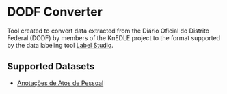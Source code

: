 # DODF Converter

Tool created to convert data extracted from the Diário Oficial do Distrito Federal (DODF) by members of the KnEDLE project to the format supported by the data labeling tool [Label Studio](https://labelstud.io/).

## Supported Datasets

- [Anotações de Atos de Pessoal](https://github.com/UnB-KnEDLe/datasets/blob/master/anotacoes_atos_de_pessoal.md)
